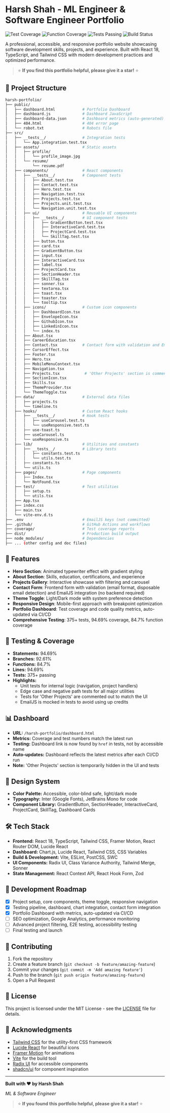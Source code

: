 # Harsh Shah - ML Engineer & Software Engineer Portfolio

![Test Coverage](https://img.shields.io/badge/coverage-94.69%25-brightgreen?logo=viteststyle=flat)
![Function Coverage](https://img.shields.io/badge/functions-84.7%25-brightgreen?logo=typescript&style=flat)
![Tests Passing](https://img.shields.io/badge/tests-375%20passing-brightgreen?logo=vitest&style=flat)
![Build Status](https://img.shields.io/badge/build-passing-brightgreen?logo=github&style=flat)

A professional, accessible, and responsive portfolio website showcasing software development skills, projects, and experience. Built with React 18, TypeScript, and Tailwind CSS with modern development practices and optimized performance.

> ⭐ **If you find this portfolio helpful, please give it a star!** ⭐

## 📁 Project Structure
```bash
harsh-portfolio/
├── public/
│   ├── dashboard.html            # Portfolio Dashboard
│   ├── dashboard.js              # Dashboard JavaScript
│   ├── dashboard-data.json       # Dashboard metrics (auto-generated)
│   ├── 404.html                  # 404 error page
│   └── robot.txt                 # Robots file
├── src/
│   ├── __tests__/                # Integration tests
│   │   └── App.integration.test.tsx
│   ├── assets/                   # Static assets
│   │   ├── profile/
│   │   │   └── profile_image.jpg
│   │   └── resume/
│   │       └── resume.pdf
│   ├── components/               # React components
│   │   ├── __tests__/            # Component tests
│   │   │   ├── About.test.tsx
│   │   │   ├── Contact.test.tsx
│   │   │   ├── Hero.test.tsx
│   │   │   ├── Navigation.test.tsx
│   │   │   ├── Projects.test.tsx
│   │   │   ├── Projects.unit.test.tsx
│   │   │   └── Navigation.unit.test.tsx
│   │   ├── ui/                   # Reusable UI components
│   │   │   ├── __tests__/        # UI component tests
│   │   │   │   ├── GradientButton.test.tsx
│   │   │   │   ├── InteractiveCard.test.tsx
│   │   │   │   ├── ProjectCard.test.tsx
│   │   │   │   └── SkillTag.test.tsx
│   │   │   ├── button.tsx
│   │   │   ├── card.tsx
│   │   │   ├── GradientButton.tsx
│   │   │   ├── input.tsx
│   │   │   ├── InteractiveCard.tsx
│   │   │   ├── label.tsx
│   │   │   ├── ProjectCard.tsx
│   │   │   ├── SectionHeader.tsx
│   │   │   ├── SkillTag.tsx
│   │   │   ├── sonner.tsx
│   │   │   ├── textarea.tsx
│   │   │   ├── toast.tsx
│   │   │   ├── toaster.tsx
│   │   │   └── tooltip.tsx
│   │   ├── icons/                # Custom icon components
│   │   │   ├── DashboardIcon.tsx
│   │   │   ├── EnvelopeIcon.tsx
│   │   │   ├── GithubIcon.tsx
│   │   │   ├── LinkedinIcon.tsx
│   │   │   └── index.ts
│   │   ├── About.tsx
│   │   ├── CareerEducation.tsx
│   │   ├── Contact.tsx           # Contact form with validation and EmailJS
│   │   ├── CursorEffect.tsx
│   │   ├── Footer.tsx
│   │   ├── Hero.tsx
│   │   ├── MobileMenuContext.tsx
│   │   ├── Navigation.tsx
│   │   ├── Projects.tsx           # 'Other Projects' section is commented out for now
│   │   ├── SectionIcon.tsx
│   │   ├── Skills.tsx
│   │   ├── ThemeProvider.tsx
│   │   └── ThemeToggle.tsx
│   ├── data/                     # External data files
│   │   ├── projects.ts
│   │   └── timeline.ts
│   ├── hooks/                    # Custom React hooks
│   │   ├── __tests__/            # Hook tests
│   │   │   ├── useCarousel.test.ts
│   │   │   └── useResponsive.test.ts
│   │   ├── use-toast.ts
│   │   ├── useCarousel.ts
│   │   └── useResponsive.ts
│   ├── lib/                      # Utilities and constants
│   │   ├── __tests__/            # Library tests
│   │   │   ├── constants.test.ts
│   │   │   └── utils.test.ts
│   │   ├── constants.ts
│   │   └── utils.ts
│   ├── pages/                    # Page components
│   │   ├── Index.tsx
│   │   └── NotFound.tsx
│   ├── test/                     # Test utilities
│   │   ├── setup.ts
│   │   └── utils.tsx
│   ├── App.tsx
│   ├── index.css
│   ├── main.tsx
│   └── vite-env.d.ts
├── .env                          # EmailJS keys (not committed)
├── .github/                      # GitHub Actions and workflows
├── coverage/                     # Test coverage reports
├── dist/                         # Production build output
├── node_modules/                 # Dependencies
├── ... (other config and doc files)
```

## 🚀 Features
- **Hero Section**: Animated typewriter effect with gradient styling
- **About Section**: Skills, education, certifications, and experience
- **Projects Gallery**: Interactive showcase with filtering and carousel
- **Contact Form**: Frontend form with validation (email format, disposable email detection) and EmailJS integration (no backend required)
- **Theme Toggle**: Light/Dark mode with system preference detection
- **Responsive Design**: Mobile-first approach with breakpoint optimization
- **Portfolio Dashboard**: Test coverage and code quality metrics, auto-updated via CI/CD
- **Comprehensive Testing**: 375+ tests, 94.69% coverage, 84.7% function coverage

## 🧪 Testing & Coverage
- **Statements:** 94.69%
- **Branches:** 92.61%
- **Functions:** 84.7%
- **Lines:** 94.69%
- **Tests:** 375+ passing
- **Highlights:**
  - Unit tests for internal logic (navigation, project handlers)
  - Edge case and negative path tests for all major utilities
  - Tests for 'Other Projects' are commented out to match the UI
  - EmailJS is mocked in tests to avoid using up credits

## 📊 Dashboard
- **URL:** `/harsh-portfolio/dashboard.html`
- **Metrics:** Coverage and test numbers match the latest run
- **Testing:** Dashboard link is now found by `href` in tests, not by accessible name
- **Auto-updates:** Dashboard reflects the latest metrics after each CI/CD run
- **Note:** 'Other Projects' section is temporarily hidden in the UI and tests

## 🎨 Design System
- **Color Palette:** Accessible, color-blind safe, light/dark mode
- **Typography:** Inter (Google Fonts), JetBrains Mono for code
- **Component Library:** GradientButton, SectionHeader, InteractiveCard, ProjectCard, SkillTag, Dashboard Cards

## 🛠️ Tech Stack
- **Frontend:** React 18, TypeScript, Tailwind CSS, Framer Motion, React Router DOM, Lucide React
- **Dashboard:** Chart.js, Lucide React, Tailwind CSS, CSS Variables
- **Build & Development:** Vite, ESLint, PostCSS, SWC
- **UI Components:** Radix UI, Class Variance Authority, Tailwind Merge, Sonner
- **State Management:** React Context API, React Hook Form, Zod

## 🔄 Development Roadmap
- [x] Project setup, core components, theme toggle, responsive navigation
- [x] Testing pipeline, dashboard, chart integration, contact form integration
- [x] Portfolio Dashboard with metrics, auto-updated via CI/CD
- [ ] SEO optimization, Google Analytics, performance monitoring
- [ ] Advanced project filtering, E2E testing, accessibility testing
- [ ] Final testing and launch

## 🤝 Contributing
1. Fork the repository
2. Create a feature branch (`git checkout -b feature/amazing-feature`)
3. Commit your changes (`git commit -m 'Add amazing feature'`)
4. Push to the branch (`git push origin feature/amazing-feature`)
5. Open a Pull Request

## 📄 License
This project is licensed under the MIT License - see the [LICENSE](LICENSE) file for details.

## 🙏 Acknowledgments
- [Tailwind CSS](https://tailwindcss.com/) for the utility-first CSS framework
- [Lucide React](https://lucide.dev/) for beautiful icons
- [Framer Motion](https://www.framer.com/motion/) for animations
- [Vite](https://vitejs.dev/) for the build tool
- [Radix UI](https://www.radix-ui.com/) for accessible components
- [shadcn/ui](https://ui.shadcn.com/) for component inspiration

---

**Built with ❤️ by Harsh Shah**

*ML & Software Engineer*

> ⭐ **If you found this portfolio helpful, please give it a star!** ⭐
